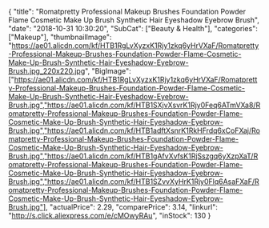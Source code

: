 {
	"title": "Romatpretty Professional Makeup Brushes Foundation Powder Flame Cosmetic Make Up Brush Synthetic Hair Eyeshadow Eyebrow Brush",
	"date": "2018-10-31 10:30:20",
	"SubCat": ["Beauty & Health"],
	"categories": ["Makeup"],
	"thumbnailImage": "https://ae01.alicdn.com/kf/HTB1RgLvXyzxK1Rjy1zkq6yHrVXaF/Romatpretty-Professional-Makeup-Brushes-Foundation-Powder-Flame-Cosmetic-Make-Up-Brush-Synthetic-Hair-Eyeshadow-Eyebrow-Brush.jpg_220x220.jpg",
	"BigImage": ["https://ae01.alicdn.com/kf/HTB1RgLvXyzxK1Rjy1zkq6yHrVXaF/Romatpretty-Professional-Makeup-Brushes-Foundation-Powder-Flame-Cosmetic-Make-Up-Brush-Synthetic-Hair-Eyeshadow-Eyebrow-Brush.jpg","https://ae01.alicdn.com/kf/HTB1SXjvXsvrK1Rjy0Feq6ATmVXa8/Romatpretty-Professional-Makeup-Brushes-Foundation-Powder-Flame-Cosmetic-Make-Up-Brush-Synthetic-Hair-Eyeshadow-Eyebrow-Brush.jpg","https://ae01.alicdn.com/kf/HTB1adftXsnrK1RkHFrdq6xCoFXaj/Romatpretty-Professional-Makeup-Brushes-Foundation-Powder-Flame-Cosmetic-Make-Up-Brush-Synthetic-Hair-Eyeshadow-Eyebrow-Brush.jpg","https://ae01.alicdn.com/kf/HTB1gAfvXvfsK1RjSszgq6yXzpXaT/Romatpretty-Professional-Makeup-Brushes-Foundation-Powder-Flame-Cosmetic-Make-Up-Brush-Synthetic-Hair-Eyeshadow-Eyebrow-Brush.jpg","https://ae01.alicdn.com/kf/HTB1SZvvXyHrK1Rjy0Flq6AsaFXaF/Romatpretty-Professional-Makeup-Brushes-Foundation-Powder-Flame-Cosmetic-Make-Up-Brush-Synthetic-Hair-Eyeshadow-Eyebrow-Brush.jpg"],
	"actualPrice": 2.29,
	"comparePrice": 3.14,
	"linkurl": "http://s.click.aliexpress.com/e/cMOwyRAu",
	"inStock": 130
}
